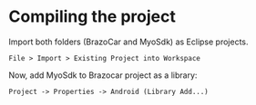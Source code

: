 # Compiling the project

Import both folders (BrazoCar and MyoSdk) as Eclipse projects. 
```
File > Import > Existing Project into Workspace 
```

Now, add MyoSdk to Brazocar project as a library:
```
Project -> Properties -> Android (Library Add...)
```
